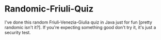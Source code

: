 # Randomic-Friuli-Quiz
I've done this random Friuli-Venezia-Giulia quiz in Java just for fun [pretty randomic isn't it?]. If you're expecting something good don't try it, it's just a security test.
